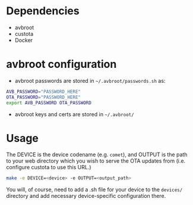 # Dependencies
- avbroot
- custota
- Docker

# avbroot configuration
- avbroot passwords are stored in `~/.avbroot/passwords.sh` as:

```sh
AVB_PASSWORD="PASSWORD_HERE"
OTA_PASSWORD="PASSWORD_HERE"
export AVB_PASSWORD OTA_PASSWORD
```
- avbroot keys and certs are stored in `~/.avbroot/`

# Usage

The DEVICE is the device codename (e.g. `comet`), and OUTPUT is the path to your web directory which you wish to serve the OTA updates from (i.e. configure custota to use this URL.)

```sh
make -e DEVICE=<device> -e OUTPUT=<output_path>
```

You will, of course, need to add a .sh file for your device to the `devices/` directory and add necessary device-specific configuration there.
